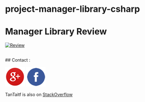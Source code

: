 # project-manager-library-csharp

# Manager Library Review
[![Review](https://img.youtube.com/vi/R-MLU3EbVsQ/0.jpg)](http://youtu.be/R-MLU3EbVsQ)

</br>
## Contact :

[![Share on Google+](https://github.com/PhilJay/MPAndroidChart/blob/master/design/googleplus_icon.png)](https://plus.google.com/u/0/105144965645873963797)
[![Share on Facebook](https://github.com/PhilJay/MPAndroidChart/blob/master/design/facebook_icon.png)](https://www.facebook.com/huynh.taj)

TanTaitf is also on [StackOverflow](https://stackexchange.com/users/13328579/t%C3%A0i-hu%E1%BB%B3nh)

<br/>
